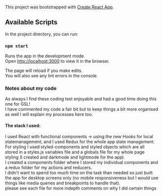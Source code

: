 This project was bootstrapped with [Create React App](https://github.com/facebook/create-react-app).

## Available Scripts

In the project directory, you can run:

### `npm start`

Runs the app in the development mode.<br />
Open [http://localhost:3000](http://localhost:3000) to view it in the browser.

The page will reload if you make edits.<br />
You will also see any lint errors in the console.

### Notes about my code
As always I find these coding test enjoyable and had a good time doing this one for GSL!
<br />
I have commented my code a fair bit but to keep things a bit more organised as well I will explain my processes here too.
<br />
#### The stack I used:
I used React with functional components -> using the new Hooks for local statemanagement, and I used Redux for the whole app state management.
For styling I used styled-components and styled objects which are all stored in a styles.js variables file and a globals file for my whole page styling (I created and darkmode and lightmode for the app).
<br />
I created a components folder where I stored my individual components and a redux folder for my actions and reducers.
<br />
I didn't want to spend too much time on the task than needed so just built the app for desktop screens only (no mobile responsiveness but I would use things like media queries and breakpoints to handle that).
<br />
please see each file for more indepth comments on why I did certain things